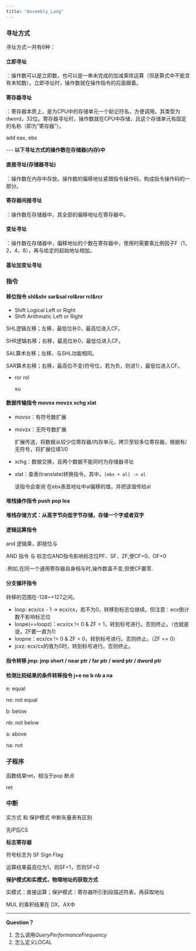 ```yaml
---
title: "Assembly_Lang"
---
```

### 寻址方式

寻址方式一共有6种：

#### 立即寻址

：操作数可以是立即数，也可以是一串未完成的加减乘除运算（但是算式中不能含有未知数）。立即寻址时，操作数就在操作指令的后面跟着。

#### 寄存器寻址

：寄存器本质上，是为CPU中的存储单元一个助记符名，方便调用。其类型为dword，32位。寄存器寻址时，操作数就在CPU中存储，且这个存储单元有固定的名称（即为“寄存器”）。

add eax, ebx

--- **以下寻址方式的操作数在存储器(内存)中**

#### 直接寻址(存储器寻址)

：操作数在内存中存放。操作数的偏移地址紧跟指令操作码，构成指令操作码的一部分。

#### 寄存器间接寻址

：操作数在存储器中，其全部的偏移地址在寄存器中。

#### 变址寻址

：操作数在存储器中，偏移地址的个数在寄存器中，使用时需要乘比例因子F（1，2，4，8），再与给定的起始地址相加。

#### 基址加变址寻址



### 指令

#### 移位指令 shl&shr sar&sal rol&ror rcl&rcr

- Shift Logical Left or Right 
- Shift Arithmatic Left or Right 

SHL逻辑左移；左移，最低位补0，最高位进入CF。

SHR逻辑右移；右移，最高位补0，最低位进入CF。

SAL算术左移；左移，与SHL功能相同。

SAR算术右移；右移，最高位不变(符号位，若为负，则进1），最低位进入CF。

- ror rol

  xu

#### 数据传输指令 movsx movzx xchg xlat

- movsx：有符号数扩展

- movzx：无符号数扩展

  扩展传送，将数据从较少位寄存器/内存单元，拷贝至较多位寄存器，根据有/无符号，将扩展位填1/0

- xchg：数据交换，且两个数据不能同时为存储器寻址

- xlat：查表(translate)转换指令。其中，`[ebx + al] -> al`

  该指令会查询 在ebx表首地址中al偏移的值，并把该值传给al

#### 堆栈操作指令 push pop lea

**堆栈存储方式：从高字节向低字节存储，存储一个字或者双字**

#### 逻辑运算指令

and 逻辑乘，即按位与

AND 指令 与 标志位AND指令影响标志位PF、SF、ZF,使CF=0、OF=0

.例如,在同一个通用寄存器自身相与时,操作数虽不变,但使CF置零.

#### 分支循环指令

转移的范围在-128~+127之间。

- loop: ecx/cx - 1 -> ecx/cx，若不为0，转移到标志位继续。但注意：ecx倒计数不影响标志位
- loope(==loopz)：ecx/cx != 0 & ZF = 1，转到标号进行。否则终止。（也就是说，ZF要一直为1）
- loopne：ecx/cx != 0 & ZF = 0，转到标号进行。否则终止。（ZF == 0）
- jcxz: ecx/cx的值为0时，转到标号进行。否则终止。

#### 指令转移 jmp: jmp short / near ptr / far ptr / word ptr / dword ptr



#### 检测比较结果的条件转移指令 j+e ne b nb a na

e: equal

ne: not equal

b: below

nb: not below

a: above

na: not 



### 子程序

函数结束ret，相当于pop 断点

ret



### 中断

实方式 和 保护模式 中断矢量表有区别

先IP后CS



**标志寄存器**

符号标志为 SF Sign Flag

运算结果最高位为1，则SF=1，否则SF=0

**保护模式和实模式，物理地址的获取方式**

实模式：直接运算；保护模式：寄存器所引到段描述符表，再获取地址





MUL 的乘积结果在 DX、AX中

---

**Question？**

1. 怎么调用*QueryPerformanceFrequency*
2. 怎么定义LOCAL
